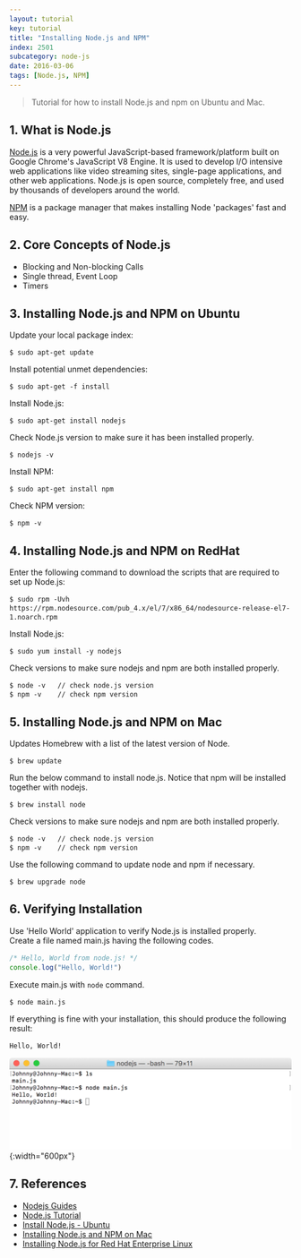 ```yaml
---
layout: tutorial
key: tutorial
title: "Installing Node.js and NPM"
index: 2501
subcategory: node-js
date: 2016-03-06
tags: [Node.js, NPM]
---
```


> Tutorial for how to install Node.js and npm on Ubuntu and Mac.

## 1. What is Node.js
[Node.js](https://nodejs.org) is a very powerful JavaScript-based framework/platform built on Google Chrome's JavaScript V8 Engine. It is used to develop I/O intensive web applications like video streaming sites, single-page applications, and other web applications. Node.js is open source, completely free, and used by thousands of developers around the world.

[NPM](https://www.npmjs.com/) is a package manager that makes installing Node 'packages' fast and easy.

## 2. Core Concepts of Node.js
* Blocking and Non-blocking Calls
* Single thread, Event Loop
* Timers

## 3. Installing Node.js and NPM on Ubuntu
Update your local package index:
```raw
$ sudo apt-get update
```
Install potential unmet dependencies:
```raw
$ sudo apt-get -f install
```
Install Node.js:
```raw
$ sudo apt-get install nodejs
```
Check Node.js version to make sure it has been installed properly.
```raw
$ nodejs -v
```
Install NPM:
```raw
$ sudo apt-get install npm
```
Check NPM version:
```raw
$ npm -v  
```

## 4. Installing Node.js and NPM on RedHat
Enter the following command to download the scripts that are required to set up Node.js:
```raw
$ sudo rpm -Uvh https://rpm.nodesource.com/pub_4.x/el/7/x86_64/nodesource-release-el7-1.noarch.rpm
```
Install Node.js:
```raw
$ sudo yum install -y nodejs
```

Check versions to make sure nodejs and npm are both installed properly.
```raw
$ node -v   // check node.js version
$ npm -v    // check npm version
```

## 5. Installing Node.js and NPM on Mac
Updates Homebrew with a list of the latest version of Node.
```raw
$ brew update
```
Run the below command to install node.js. Notice that npm will be installed together with nodejs.
```raw
$ brew install node
```

Check versions to make sure nodejs and npm are both installed properly.
```raw
$ node -v   // check node.js version
$ npm -v    // check npm version
```

Use the following command to update node and npm if necessary.
```raw
$ brew upgrade node
```

## 6. Verifying Installation
Use 'Hello World' application to verify Node.js is installed properly.  
Create a file named main.js having the following codes.
```javascript
/* Hello, World from node.js! */
console.log("Hello, World!")
```
Execute main.js with `node` command.
```raw
$ node main.js
```
If everything is fine with your installation, this should produce the following result:
```raw
Hello, World!
```
![image](/public/images/frontend/2501/testnode.png){:width="600px"}

## 7. References
* [Nodejs Guides](https://nodejs.org/en/docs/guides/)
* [Node.js Tutorial](https://www.tutorialspoint.com/nodejs/index.htm)
* [Install Node.js - Ubuntu](https://www.godaddy.com/help/install-nodejs-ubuntu-17395)
* [Installing Node.js and NPM on Mac](https://treehouse.github.io/installation-guides/mac/node-mac.html)
* [Installing Node.js for Red Hat Enterprise Linux](http://www.brocade.com/content/html/en/sdn-controller/3.0.0/software-installation/GUID-623FE4DD-4209-406B-8322-C48A5C8385B8.html)
